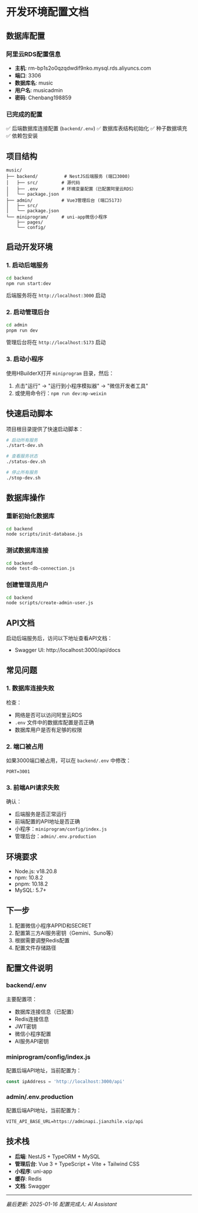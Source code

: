# 开发环境配置文档

## 数据库配置

### 阿里云RDS配置信息

- **主机**: rm-bp1s2o0qzqdwdif9nko.mysql.rds.aliyuncs.com
- **端口**: 3306
- **数据库名**: music
- **用户名**: musicadmin
- **密码**: Chenbang198859

### 已完成的配置

✅ 后端数据库连接配置 (`backend/.env`)
✅ 数据库表结构初始化
✅ 种子数据填充
✅ 依赖包安装

## 项目结构

```
music/
├── backend/          # NestJS后端服务 (端口3000)
│   ├── src/         # 源代码
│   ├── .env         # 环境变量配置（已配置阿里云RDS）
│   └── package.json
├── admin/           # Vue3管理后台 (端口5173)
│   ├── src/
│   └── package.json
└── miniprogram/     # uni-app微信小程序
    ├── pages/
    └── config/
```

## 启动开发环境

### 1. 启动后端服务

```bash
cd backend
npm run start:dev
```

后端服务将在 `http://localhost:3000` 启动

### 2. 启动管理后台

```bash
cd admin
pnpm run dev
```

管理后台将在 `http://localhost:5173` 启动

### 3. 启动小程序

使用HBuilderX打开 `miniprogram` 目录，然后：
1. 点击"运行" -> "运行到小程序模拟器" -> "微信开发者工具"
2. 或使用命令行：`npm run dev:mp-weixin`

## 快速启动脚本

项目根目录提供了快速启动脚本：

```bash
# 启动所有服务
./start-dev.sh

# 查看服务状态
./status-dev.sh

# 停止所有服务
./stop-dev.sh
```

## 数据库操作

### 重新初始化数据库

```bash
cd backend
node scripts/init-database.js
```

### 测试数据库连接

```bash
cd backend
node test-db-connection.js
```

### 创建管理员用户

```bash
cd backend
node scripts/create-admin-user.js
```

## API文档

启动后端服务后，访问以下地址查看API文档：

- Swagger UI: http://localhost:3000/api/docs

## 常见问题

### 1. 数据库连接失败

检查：
- 网络是否可以访问阿里云RDS
- `.env` 文件中的数据库配置是否正确
- 数据库用户是否有足够的权限

### 2. 端口被占用

如果3000端口被占用，可以在 `backend/.env` 中修改：
```
PORT=3001
```

### 3. 前端API请求失败

确认：
- 后端服务是否正常运行
- 前端配置的API地址是否正确
- 小程序：`miniprogram/config/index.js`
- 管理后台：`admin/.env.production`

## 环境要求

- Node.js: v18.20.8
- npm: 10.8.2
- pnpm: 10.18.2
- MySQL: 5.7+

## 下一步

1. 配置微信小程序APPID和SECRET
2. 配置第三方AI服务密钥（Gemini、Suno等）
3. 根据需要调整Redis配置
4. 配置文件存储路径

## 配置文件说明

### backend/.env
主要配置项：
- 数据库连接信息（已配置）
- Redis连接信息
- JWT密钥
- 微信小程序配置
- AI服务API密钥

### miniprogram/config/index.js
配置后端API地址，当前配置为：
```javascript
const ipAddress = 'http://localhost:3000/api'
```

### admin/.env.production
配置后端API地址，当前配置为：
```
VITE_API_BASE_URL=https://adminapi.jianzhile.vip/api
```

## 技术栈

- **后端**: NestJS + TypeORM + MySQL
- **管理后台**: Vue 3 + TypeScript + Vite + Tailwind CSS
- **小程序**: uni-app
- **缓存**: Redis
- **文档**: Swagger

---

*最后更新: 2025-01-16*
*配置完成人: AI Assistant*
